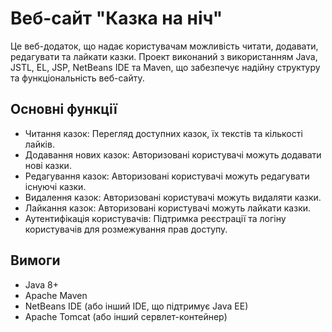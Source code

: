 # Веб-сайт "Казка на ніч"

Це веб-додаток, що надає користувачам можливість читати, додавати, редагувати та лайкати казки. Проект виконаний з використанням Java, JSTL, EL, JSP, NetBeans IDE та Maven, що забезпечує надійну структуру та функціональність веб-сайту.

## Основні функції
- Читання казок: Перегляд доступних казок, їх текстів та кількості лайків.
- Додавання нових казок: Авторизовані користувачі можуть додавати нові казки.
- Редагування казок: Авторизовані користувачі можуть редагувати існуючі казки.
- Видалення казок: Авторизовані користувачі можуть видаляти казки.
- Лайкання казок: Авторизовані користувачі можуть лайкати казки.
- Аутентифікація користувачів: Підтримка реєстрації та логіну користувачів для розмежування прав доступу.
## Вимоги
- Java 8+
- Apache Maven
- NetBeans IDE (або інший IDE, що підтримує Java EE)
- Apache Tomcat (або інший сервлет-контейнер)
